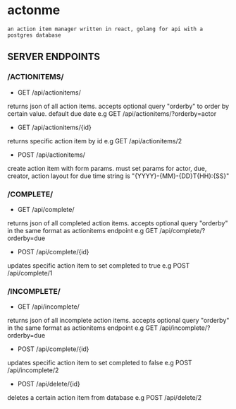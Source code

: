 actonme
=======

    an action item manager written in react, golang for api with a postgres database

SERVER ENDPOINTS
----------------

### /ACTIONITEMS/

* GET /api/actionitems/       

returns json of all action items. accepts optional query "orderby" to order by certain value. default due date
e.g GET /api/actionitems/?orderby=actor

* GET /api/actionitems/{id}   

returns specific action item by id
e.g GET /api/actionitems/2

* POST /api/actionitems/      

create action item with form params. must set params for actor, due, creator, action
layout for due time string is "{YYYY}-{MM}-{DD}T{HH}:{SS}"

### /COMPLETE/

* GET /api/complete/

returns json of all completed action items. accepts optional query "orderby" in the same format as actionitems endpoint
e.g GET /api/complete/?orderby=due

* POST /api/complete/{id}

updates specific action item to set completed to true
e.g POST /api/complete/1

### /INCOMPLETE/

* GET /api/incomplete/

returns json of all incomplete action items. accepts optional query "orderby" in the same format as actionitems endpoint
e.g GET /api/incomplete/?orderby=due

* POST /api/complete/{id}

updates specific action item to set completed to false
e.g POST /api/incomplete/2

* POST /api/delete/{id}

deletes a certain action item from database
e.g POST /api/delete/2

